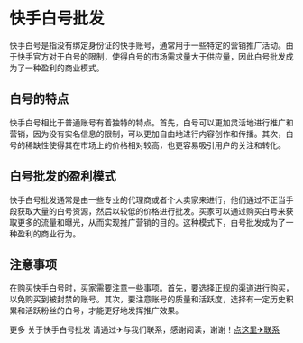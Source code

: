 # 快手白号批发

快手白号是指没有绑定身份证的快手账号，通常用于一些特定的营销推广活动。由于快手官方对于白号的限制，使得白号的市场需求量大于供应量，因此白号批发成为了一种盈利的商业模式。

## 白号的特点

快手白号相比于普通账号有着独特的特点。首先，白号可以更加灵活地进行推广和营销，因为没有实名信息的限制，可以更加自由地进行内容创作和传播。其次，白号的稀缺性使得其在市场上的价格相对较高，也更容易吸引用户的关注和转化。

## 白号批发的盈利模式

快手白号批发通常是由一些专业的代理商或者个人卖家来进行，他们通过不正当手段获取大量的白号资源，然后以较低的价格进行批发。买家可以通过购买白号来获取更多的流量和曝光，从而实现推广营销的目的。这种模式下，白号批发成为了一种盈利的商业行为。

## 注意事项

在购买快手白号时，买家需要注意一些事项。首先，要选择正规的渠道进行购买，以免购买到被封禁的账号。其次，要注意账号的质量和活跃度，选择有一定历史积累和活跃粉丝的白号，才能更好地发挥推广效果。

更多 关于快手白号批发 请通过✈与我们联系，感谢阅读，谢谢！[点这里✈联系](https://www.k02.cc)